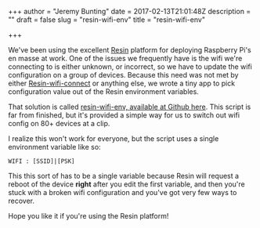 +++
author = "Jeremy Bunting"
date = 2017-02-13T21:01:48Z
description = ""
draft = false
slug = "resin-wifi-env"
title = "resin-wifi-env"

+++

We've been using the excellent [Resin](https://resin.io/) platform for deploying Raspberry Pi's en masse at work. One of the issues we frequently have is the wifi we're connecting to is either unknown, or incorrect, so we have to update the wifi configuration on a group of devices. Because this need was not met by either [Resin-wifi-connect](https://github.com/resin-io/resin-wifi-connect) or anything else, we wrote a tiny app to pick configuration value out of the Resin environment variables.

That solution is called [resin-wifi-env, available at Github here](https://github.com/SpinifexGroup/resin-wifi-env). This script is far from finished, but it's provided a simple way for us to switch out wifi config on 80+ devices at a clip. 

I realize this won't work for everyone, but the script uses a single environment variable like so:

    WIFI : [SSID]|[PSK]

This this sort of has to be a single variable because Resin will request a reboot of the device **right** after you edit the first variable, and then you're stuck with a broken wifi configuration and you've got very few ways to recover.

Hope you like it if you're using the Resin platform!

